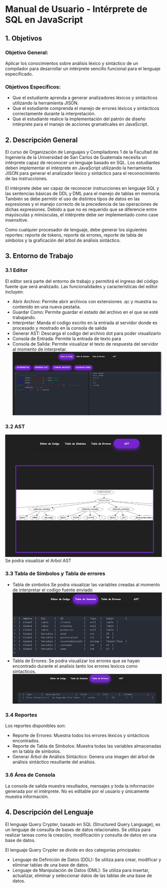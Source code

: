 # Manual de Usuario - Intérprete de SQL en JavaScript

## 1. Objetivos

### Objetivo General:
Aplicar los conocimientos sobre análisis léxico y sintáctico de un compilador para desarrollar un intérprete sencillo funcional para el lenguaje especificado.

### Objetivos Específicos:
- Que el estudiante aprenda a generar analizadores léxicos y sintácticos utilizando la herramienta JISON.
- Que el estudiante comprenda el manejo de errores léxicos y sintácticos correctamente durante la interpretación.
- Que el estudiante realice la implementación del patrón de diseño intérprete para el manejo de acciones gramaticales en JavaScript.

## 2. Descripción General

El curso de Organización de Lenguajes y Compiladores 1 de la Facultad de Ingeniería de la Universidad de San Carlos de Guatemala necesita un intérprete capaz de reconocer un lenguaje basado en SQL. Los estudiantes deben implementar el intérprete en JavaScript utilizando la herramienta JISON para generar el analizador léxico y sintáctico para el reconocimiento de las instrucciones.

El intérprete debe ser capaz de reconocer instrucciones en lenguaje SQL y las sentencias básicas de DDL y DML para el manejo de tablas en memoria. También se debe permitir el uso de distintos tipos de datos en las expresiones y el manejo correcto de la precedencia de las operaciones de dichas expresiones. Debido a que no es requerido que se diferencie entre mayúsculas y minúsculas, el intérprete debe ser implementado como case insensitive.

Como cualquier procesador de lenguaje, debe generar los siguientes reportes: reporte de tokens, reporte de errores, reporte de tabla de símbolos y la graficación del árbol de análisis sintáctico.

## 3. Entorno de Trabajo

### 3.1 Editor

El editor será parte del entorno de trabajo y permitirá el ingreso del código fuente que será analizado. Las funcionalidades y características del editor incluyen:

- Abrir Archivo: Permite abrir archivos con extensiones .qc y muestra su contenido en una nueva pestaña.
- Guardar Como: Permite guardar el estado del archivo en el que se esté trabajando.
- Interpretar: Manda el codigo escrito en la entrada al servidor donde es procesado y mostrado en la consola de salida
- Generar AST: Descarga el codigo del archivo dot para poder visualizarlo
- Consola de Entrada: Permite la entrada de texto para 
- Consola de Salida: Permite visualizar el texto de respuesta del servidor al momento de interpretar.
![](/images/Editor.JPG)

### 3.2 AST
![](/images/AST.JPG)
Se podra visualizar el Arbol AST
### 3.3 Tabla de Simbolos y Tabla de errores
- Tabla de simbolos
Se podra visualizar las variables creadas al momento de interpretar el codigo fuente enviado
![](/images/Simbols.JPG)
- Tabla de Errores: 
Se podra visualizar los errores que se hayan encontrado durante el analisis tanto los errores lexicos como sintacticos.
![](/images/Errores.JPG)


### 3.4 Reportes

Los reportes disponibles son:


- Reporte de Errores: Muestra todos los errores léxicos y sintácticos encontrados.
- Reporte de Tabla de Símbolos: Muestra todas las variables almacenadas en la tabla de símbolos.
- Generar Árbol de Análisis Sintáctico: Genera una imagen del árbol de análisis sintáctico resultante del análisis.

### 3.6 Área de Consola

La consola de salida muestra resultados, mensajes y toda la información generada por el intérprete. No es editable por el usuario y únicamente muestra información.

## 4. Descripción del Lenguaje

El lenguaje Query Crypter, basado en SQL (Structured Query Language), es un lenguaje de consulta de bases de datos relacionales. Se utiliza para realizar tareas como la creación, modificación y consulta de datos en una base de datos.

El lenguaje Query Crypter se divide en dos categorías principales:

- Lenguaje de Definición de Datos (DDL): Se utiliza para crear, modificar y eliminar tablas de una base de datos.
- Lenguaje de Manipulación de Datos (DML): Se utiliza para insertar, actualizar, eliminar y seleccionar datos de las tablas de una base de datos.
